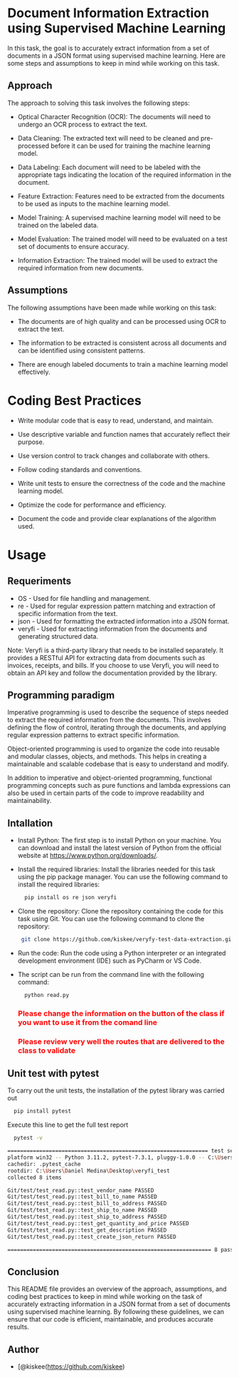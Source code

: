 # Document Information Extraction using Supervised Machine Learning

In this task, the goal is to accurately extract information from a set of documents in a JSON format using supervised machine learning. Here are some steps and assumptions to keep in mind while working on this task.

## Approach

The approach to solving this task involves the following steps:

- Optical Character Recognition (OCR): The documents will need to undergo an OCR process to extract the text.

- Data Cleaning: The extracted text will need to be cleaned and pre-processed before it can be used for training the machine learning model.

- Data Labeling: Each document will need to be labeled with the appropriate tags indicating the location of the required information in the document.

- Feature Extraction: Features need to be extracted from the documents to be used as inputs to the machine learning model.

- Model Training: A supervised machine learning model will need to be trained on the labeled data.

- Model Evaluation: The trained model will need to be evaluated on a test set of documents to ensure accuracy.

- Information Extraction: The trained model will be used to extract the required information from new documents.

## Assumptions

The following assumptions have been made while working on this task:

- The documents are of high quality and can be processed using OCR to extract the text.

- The information to be extracted is consistent across all documents and can be identified using consistent patterns.

- There are enough labeled documents to train a machine learning model effectively.

# Coding Best Practices

- Write modular code that is easy to read, understand, and maintain.

- Use descriptive variable and function names that accurately reflect their purpose.

- Use version control to track changes and collaborate with others.

- Follow coding standards and conventions.

- Write unit tests to ensure the correctness of the code and the machine learning model.

- Optimize the code for performance and efficiency.

- Document the code and provide clear explanations of the algorithm used.


# Usage

## Requeriments

- OS - Used for file handling and management.
- re - Used for regular expression pattern matching and extraction of specific information from the text.
- json - Used for formatting the extracted information into a JSON format.
- veryfi - Used for extracting information from the documents and generating structured data.

Note: Veryfi is a third-party library that needs to be installed separately. It provides a RESTful API for extracting data from documents such as invoices, receipts, and bills. If you choose to use Veryfi, you will need to obtain an API key and follow the documentation provided by the library.

## Programming paradigm

Imperative programming is used to describe the sequence of steps needed to extract the required information from the documents. This involves defining the flow of control, iterating through the documents, and applying regular expression patterns to extract specific information.

Object-oriented programming is used to organize the code into reusable and modular classes, objects, and methods. This helps in creating a maintainable and scalable codebase that is easy to understand and modify.

In addition to imperative and object-oriented programming, functional programming concepts such as pure functions and lambda expressions can also be used in certain parts of the code to improve readability and maintainability.


## Intallation

- Install Python: The first step is to install Python on your machine. You can download and install the latest version of Python from the official website at https://www.python.org/downloads/.

- Install the required libraries: Install the libraries needed for this task using the pip package manager. You can use the following command to install the required libraries:
    ```bash
      pip install os re json veryfi
    ```
- Clone the repository: Clone the repository containing the code for this task using Git. You can use the following command to clone the repository:
     ```bash
      git clone https://github.com/kiskee/veryfy-test-data-extraction.git
    ```
- Run the code: Run the code using a Python interpreter or an integrated development environment (IDE) such as PyCharm or VS Code.

- The script can be run from the command line with the following command:
    ```bash
      python read.py
    ```
    ###  <span style="color:red">Please change the information on the button of the class if you want to use it from the comand line</span>
    ###  <span style="color:red">Please review very well the routes that are delivered to the class to validate</span>
    
    

## Unit test with pytest

To carry out the unit tests, the installation of the pytest library was carried out
```bash
  pip install pytest
```
Execute this line to get the full test report
```bash
  pytest -v
```

```bash
=============================================================== test session starts ===============================================================
platform win32 -- Python 3.11.2, pytest-7.3.1, pluggy-1.0.0 -- C:\Users\Daniel Medina\Desktop\veryfi_test\venv\Scripts\python.exe
cachedir: .pytest_cache
rootdir: C:\Users\Daniel Medina\Desktop\veryfi_test
collected 8 items                                                                                                                                  

Git/test/test_read.py::test_vendor_name PASSED                                                                                               [ 12%] 
Git/test/test_read.py::test_bill_to_name PASSED                                                                                              [ 25%] 
Git/test/test_read.py::test_bill_to_address PASSED                                                                                           [ 37%] 
Git/test/test_read.py::test_ship_to_name PASSED                                                                                              [ 50%]
Git/test/test_read.py::test_ship_to_address PASSED                                                                                           [ 62%] 
Git/test/test_read.py::test_get_quantity_and_price PASSED                                                                                    [ 75%] 
Git/test/test_read.py::test_get_description PASSED                                                                                           [ 87%] 
Git/test/test_read.py::test_create_json_return PASSED                                                                                        [100%] 

================================================================ 8 passed in 0.43s ================================================================ 
```
## Conclusion
This README file provides an overview of the approach, assumptions, and coding best practices to keep in mind while working on the task of accurately extracting information in a JSON format from a set of documents using supervised machine learning. By following these guidelines, we can ensure that our code is efficient, maintainable, and produces accurate results.

## Author

- [@kiskee(https://github.com/kiskee)